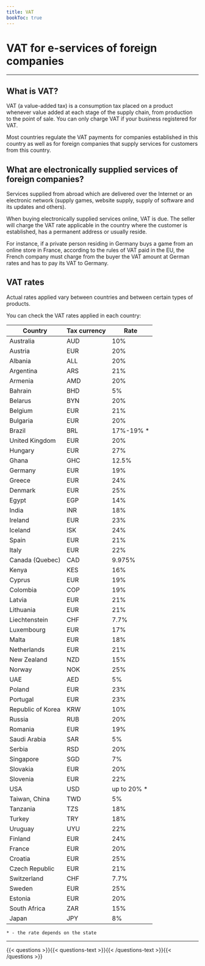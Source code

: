 ```yaml
---
title: VAT
bookToc: true
---
```


# VAT for e-services of foreign companies
***

## What is VAT?

VAT (a value-added tax) is a consumption tax placed on a product whenever value added at each stage of the supply chain, from production to the point of sale. 
You can only charge VAT if your business registered for VAT.

Most countries regulate the VAT payments for companies established in this country as well as for foreign companies that supply services for customers from this country.

## What are electronically supplied services of foreign companies?

Services supplied from abroad which are delivered over the Internet or an electronic network (supply games, website supply, supply of software and its updates and others).

When buying electronically supplied services online, VAT is due. 
The seller will charge the VAT rate applicable in the country where the customer is established, has a permanent address or usually reside.

For instance, if a private person residing in Germany buys a game from an online store in France, according to the rules of VAT paid in the EU, the French company must charge from the buyer the VAT amount at German rates and has to pay its VAT to Germany.

## VAT rates

Actual rates applied vary between countries and between certain types of products. 

You can check the VAT rates applied in each country:

Country|Tax currency|Rate
---|---|---
Australia|AUD|10%
Austria|EUR|20%
Albania|ALL|20%
Argentina|ARS|21%
Armenia|AMD|20%
Bahrain|BHD|5%
Belarus|BYN|20%
Belgium|EUR|21%
Bulgaria|EUR|20%
Brazil|BRL|17%-19% *
United Kingdom|EUR|20%
Hungary|EUR|27%
Ghana|GHC|12.5%
Germany|EUR|19%
Greece|EUR|24%
Denmark|EUR|25%
Egypt|EGP|14%
India|INR|18%
Ireland|EUR|23%
Iceland|ISK|24%
Spain|EUR|21%
Italy|EUR|22%
Canada (Quebec)|CAD|9.975%
Kenya|KES|16%
Cyprus|EUR|19%
Colombia|COP|19%
Latvia|EUR|21%
Lithuania|EUR|21%
Liechtenstein|CHF|7.7%
Luxembourg|EUR|17%
Malta|EUR|18%
Netherlands|EUR|21%
New Zealand|NZD|15%
Norway|NOK|25%
UAE|AED|5%
Poland|EUR|23%
Portugal|EUR|23%
Republic of Korea|KRW|10%
Russia|RUB|20%
Romania|EUR|19%
Saudi Arabia|SAR|5%
Serbia|RSD|20%
Singapore|SGD|7%
Slovakia|EUR|20%
Slovenia|EUR|22%
USA|USD|up to 20% *
Taiwan, China|TWD|5%
Tanzania|TZS|18%
Turkey|TRY|18%
Uruguay|UYU|22%
Finland|EUR|24%
France|EUR|20%
Croatia|EUR|25%
Czech Republic|EUR|21%
Switzerland|CHF|7.7%
Sweden|EUR|25%
Estonia|EUR|20%
South Africa|ZAR|15%
Japan|JPY|8%

    * - the rate depends on the state

***

{{< questions >}}{{< questions-text >}}{{< /questions-text >}}{{< /questions >}}
